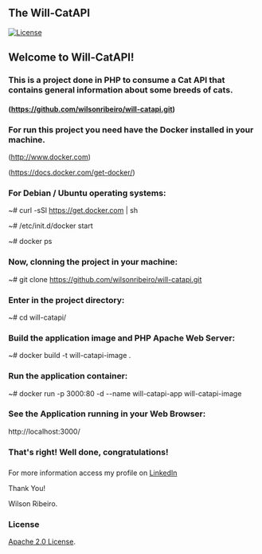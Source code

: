 ## The Will-CatAPI

<!-- Lincense -->
[![License](https://img.shields.io/badge/License-Apache%202.0-blue.svg)](https://opensource.org/licenses/Apache-2.0)


## Welcome to Will-CatAPI!

### This is a project done in PHP to consume a Cat API that contains general information about some breeds of cats.

#### (https://github.com/wilsonribeiro/will-catapi.git)



### For run this project you need have the Docker installed in your machine.

(http://www.docker.com)

(https://docs.docker.com/get-docker/)

### For Debian / Ubuntu operating systems:

~# curl -sSl https://get.docker.com | sh

~# /etc/init.d/docker start

~# docker ps


### Now, clonning the project in your machine:

~# git clone https://github.com/wilsonribeiro/will-catapi.git

### Enter in the project directory:

~# cd will-catapi/

### Build the application image and PHP Apache Web Server:

~# docker build -t will-catapi-image .

### Run the application container:

~# docker run -p 3000:80 -d --name will-catapi-app will-catapi-image

### See the Application running in your Web Browser:

http://localhost:3000/


### That's right! Well done, congratulations!

###

For more information access my profile on [LinkedIn](https://www.linkedin.com/in/wilsonribeiro2/)


Thank You!

Wilson Ribeiro.

### License
<!-- Keep full URL links to repo files because this README syncs from main to gh-pages.  -->
[Apache 2.0 License](https://github.com/wilsonribeiro/will-catapi/blob/master/LICENSE).
